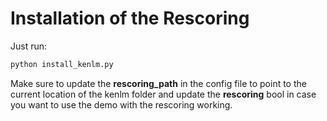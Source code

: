 # Installation of the Rescoring
Just run:
```bash
python install_kenlm.py
```
Make sure to update the **rescoring_path** in the config file to point to the current location of the kenlm folder and update the **rescoring** bool in case you want to use the demo with the rescoring working.